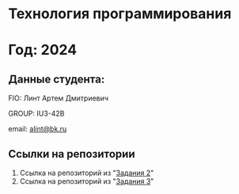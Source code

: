 # Технология программирования
# Год: 2024

## Данные студента:

FIO: Линт Артем Дмитриевич

GROUP: IU3-42B

email: alint@bk.ru

## Ссылки на репозитории

1. Ссылка на репозиторий из "[Задания 2](https://github.com/naburnm8/HW)"
2. Ссылка на репозиторий из "[Задания 3](https://github.com/naburnm8/task3repo)"
